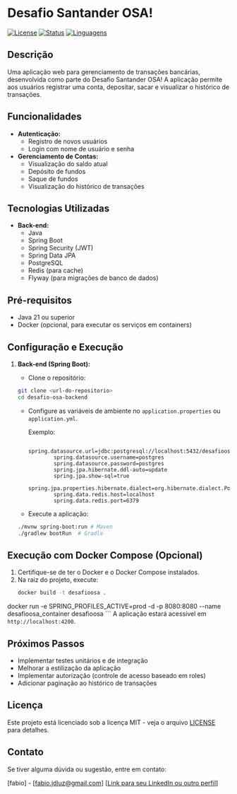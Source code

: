 # Desafio Santander OSA!

[![License](https://img.shields.io/badge/License-MIT-yellow.svg)](https://opensource.org/licenses/MIT)
[![Status](https://img.shields.io/badge/Status-Em%20Desenvolvimento-yellow)](https://shields.io/)
[![Linguagens](https://img.shields.io/badge/Linguagens-Java%20%7C%20Angular-blue)](https://www.oracle.com/java/)

## Descrição

Uma aplicação web para gerenciamento de transações bancárias, desenvolvida como parte do Desafio Santander OSA! A aplicação permite aos usuários registrar uma conta, depositar, sacar e visualizar o histórico de transações.

## Funcionalidades

*   **Autenticação:**
    *   Registro de novos usuários
    *   Login com nome de usuário e senha
*   **Gerenciamento de Contas:**
    *   Visualização do saldo atual
    *   Depósito de fundos
    *   Saque de fundos
    *   Visualização do histórico de transações

## Tecnologias Utilizadas

*   **Back-end:**
    *   Java
    *   Spring Boot
    *   Spring Security (JWT)
    *   Spring Data JPA
    *   PostgreSQL
    *   Redis (para cache)
    *   Flyway (para migrações de banco de dados)


## Pré-requisitos

*   Java 21 ou superior
*   Docker (opcional, para executar os serviços em containers)

## Configuração e Execução

1.  **Back-end (Spring Boot):**

    *   Clone o repositório:
    ```bash
    git clone <url-do-repositorio>
    cd desafio-osa-backend
    ```

    *   Configure as variáveis de ambiente no `application.properties` ou `application.yml`.

        Exemplo:
        ```properties
                spring.datasource.url=jdbc:postgresql://localhost:5432/desafioosa_osa
                spring.datasource.username=postgres
                spring.datasource.password=postgres
                spring.jpa.hibernate.ddl-auto=update
                spring.jpa.show-sql=true
                spring.jpa.properties.hibernate.dialect=org.hibernate.dialect.PostgreSQLDialect
                spring.data.redis.host=localhost
                spring.data.redis.port=6379
        ```

    *   Execute a aplicação:
    ```bash
    ./mvnw spring-boot:run # Maven
    ./gradlew bootRun  # Gradle
    ```


## Execução com Docker Compose (Opcional)

1.  Certifique-se de ter o Docker e o Docker Compose instalados.
2.  Na raiz do projeto, execute:
    ```bash
    docker build -t desafioosa .
  docker run -e SPRING_PROFILES_ACTIVE=prod -d -p 8080:8080 --name desafioosa_container desafioosa
    ```
    A aplicação estará acessível em `http://localhost:4200`.

## Próximos Passos

*   Implementar testes unitários e de integração
*   Melhorar a estilização da aplicação
*   Implementar autorização (controle de acesso baseado em roles)
*   Adicionar paginação ao histórico de transações

## Licença

Este projeto está licenciado sob a licença MIT - veja o arquivo [LICENSE](LICENSE) para detalhes.

## Contato

Se tiver alguma dúvida ou sugestão, entre em contato:

[fabio] - [fabio.jdluz@gmail.com]
[[Link para seu LinkedIn ou outro perfil](https://www.linkedin.com/in/fabiojdluz/)]
